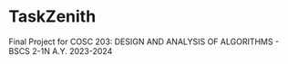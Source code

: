 # TaskZenith
Final Project for COSC 203: DESIGN AND ANALYSIS OF ALGORITHMS - BSCS 2-1N A.Y. 2023-2024
